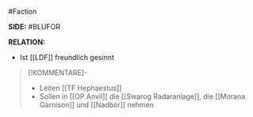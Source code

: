 #Faction

**SIDE:** #BLUFOR

**RELATION:**
- Ist [[LDF]] freundlich gesinnt

>[!KOMMENTARE]-
>- Leiten [[TF Hephaestus]]
>- Sollen in [[OP Anvil]] die [[Swarog Radaranlage]], die [[Morana Garnison]] und [[Nadbór]] nehmen
